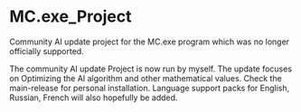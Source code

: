 # MC.exe_Project
Community AI update project for the MC.exe program which was no longer officially supported. 

The community AI update Project is now run by myself.
The update focuses on Optimizing the AI algorithm and other mathematical values.
Check the main-release for personal installation.
Language support packs for English, Russian, French will also hopefully be added.
